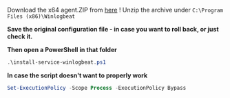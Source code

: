 Download the x64 agent.ZIP from [here](https://www.elastic.co/fr/downloads/beats/winlogbeat) !
Unzip the archive under `C:\Program Files (x86)\Winlogbeat`

**Save the original configuration file - in case you want to roll back, or just check it.**

**Then open a PowerShell in that folder**
```PowerShell
.\install-service-winlogbeat.ps1
```

**In case the script doesn't want to properly work**
```PowerShell
Set-ExecutionPolicy -Scope Process -ExecutionPolicy Bypass
```
